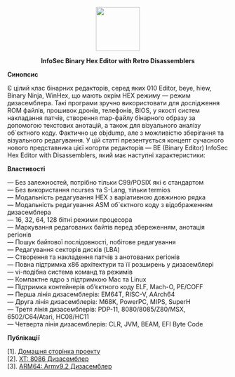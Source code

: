 
<p align="center">
<picture>
<source media="(prefers-color-scheme: dark)" srcset="https://avatars.githubusercontent.com/u/106863939?s=400&u=40a83beff43c48fd9e32db17621f40e129bdf9c8&v=4">
<img src="https://avatars.githubusercontent.com/u/106863939?s=400&u=40a83beff43c48fd9e32db17621f40e129bdf9c8&v=4" width=100 lt="N2O.DEV">
</picture>
</p>

<p align="center"><strong> InfoSec Binary Hex Editor with Retro Disassemblers</strong></p>

<P><b>Синопсис</b></p>

<p>Є цілий клас бінарних редакторів, серед яких 010 Editor, beye, hiew, Binary Ninja, WinHex, що мають окрім HEX режиму — режим дизасемблера.
Такі програми зручно використовати для дослідження ROM файлів, прошивок дронів, телефонів, BIOS, у якості систем накладання патчів,
створення map-файлу бінарного образу за допомогою текстових анотацій, а також для візуального аналізу об`єктного коду. Фактично це objdump,
але з можливістю зберігання та візуального редагування. У цій статті презентується концепт сучасного нового представника цієї когорти
редакторів — BE (Binary Editor) InfoSec Hex Editor with Disassemblers, який має наступні характеристики:</p>

<P><b>Властивості</b></p>

<p>
— Без залежностей, потрібно тільки C99/POSIX які є стандартом <br>
— Без використання ncurses та S-Lang, тільки termios <br>
— Модальність редагування HEX з варіативною довжиною рядка <br>
— Модальність редагування ASM об`єктного коду з відображенням дизасемблера <br>
— 16, 32, 64, 128 бітні режими процесора <br>
— Маркування редагованих байтів перед збереженням, анотація регіонів <br>
— Пошук байтової послідовності, побітове редагування <br>
— Редагування секторів дисків (LBA) <br>
— Створення та накладення патчів з анотованих регіонів <br>
— Повна підтримка x86 архітектури та її розширень у дизасемблері <br>
— vi-подібна система команд та режимів <br>
— Компактне ядро з підтримкою Maс та Linux <br>
— Підтримка контейнерів обʼєктного коду ELF, Mach-O, PE/COFF <br>
— Перша лінія дизасемблерів: EM64T, RISC-V, AArch64 <br>
— Друга лінія дизасемблерів: M68K, PowerPC, MIPS, SuperH <br>
— Третя лінія дизасемблерів: PDP-11, 8080/8085/Z80/MSX, 6502/C64/Atari, HC08/HC11<br>
— Четверта лінія дизасемблерів: CLR, JVM, BEAM, EFI Byte Code</p>

<P><b>Публікації</b></p>

<p>[1]. <a href="https://5ht.co/be/">Домашня сторінка проекту</a><br>
   [2]. <a href="https://tonpa.guru/stream/2022/2022-06-07 8086 XT дизасемблер.htm">XT: 8086 Дизасемблер</a><br>
   [3]. <a href="https://tonpa.guru/stream/2022/2022-06-11 A64 Disassembler.htm">ARM64: Armv9.2 Дизасемблер</a><br>
</p>
